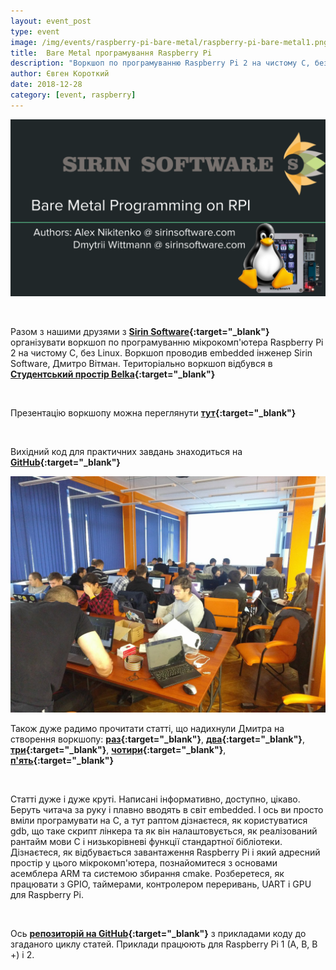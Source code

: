 ```yaml
---
layout: event_post
type: event
image: /img/events/raspberry-pi-bare-metal/raspberry-pi-bare-metal1.png
title:  Bare Metal програмування Raspberry Pi
description: "Воркшоп по програмуванню Raspberry Pi 2 на чистому С, без Linux"
author: Євген Короткий
date: 2018-12-28
category: [event, raspberry]
---
```


![Raspberry Pi Bare Metal Workshop](/img/events/raspberry-pi-bare-metal/raspberry-pi-bare-metal1.png)

<br>

Разом з нашими друзями з **[Sirin Software](https://sirinsoftware.com){:target="_blank"}** організувати воркшоп по програмуванню мікрокомп'ютера Raspberry Pi 2 на чистому С, без Linux. Воркшоп проводив embedded інженер Sirin Software, Дмитро Вітман. Територіально воркшоп відбувся в **[Студентський простір Belka](https://www.facebook.com/belka.space.kpi/){:target="_blank"}**

<br>

Презентацію воркшопу можна переглянути **[тут](https://docs.google.com/presentation/d/11LQuVU3jdRExd8Udqf7cGmpCEviGvMeClsoO1NqWOTU/edit?usp=sharing){:target="_blank"}** 

<br>

Вихідний код для практичних завдань знаходиться на **[GitHub](https://github.com/sirinsoftware/bare_metal_rpi){:target="_blank"}**

![Raspberry Pi Bare Metal Workshop](/img/events/raspberry-pi-bare-metal/raspberry-pi-bare-metal2.jpg)

Також дуже радимо прочитати статті, що надихнули Дмитра на створення воркшопу: **[раз](http://www.valvers.com/open-software/raspberry-pi/step01-bare-metal-programming-in-cpt1){:target="_blank"}**, **[два](http://www.valvers.com/open-software/raspberry-pi/step02-bare-metal-programming-in-c-pt2/){:target="_blank"}**, **[три](http://www.valvers.com/open-software/raspberry-pi/step03-bare-metal-programming-in-c-pt3/){:target="_blank"}**, **[чотири](http://www.valvers.com/open-software/raspberry-pi/step04-bare-metal-programming-in-c-pt4/){:target="_blank"}**, **[п'ять](http://www.valvers.com/open-software/raspberry-pi/step05-bare-metal-programming-in-c-pt5/){:target="_blank"}**

<br>

Статті дуже і дуже круті. Написані інформативно, доступно, цікаво. Беруть читача за руку і плавно вводять в світ embedded. І ось ви просто вміли програмувати на С, а тут раптом дізнаєтеся, як користуватися gdb, що таке скрипт лінкера та як він налаштовується, як реалізований рантайм мови С і низькорівневі функції стандартної бібліотеки. Дізнаєтеся, як відбувається завантаження Raspberry Pi і який адресний простір у цього мікрокомп'ютера, познайомитеся з основами асемблера ARM та системою збирання cmake. Розберетеся, як працювати з GPIO, таймерами, контролером переривань, UART і GPU для Raspberry Pi.

<br>

Ось **[репозиторій на GitHub](https://github.com/BrianSidebotham/arm-tutorial-rpi){:target="_blank"}** з прикладами коду до згаданого циклу статей. Приклади працюють для Raspberry Pi 1 (A, B, B +) і 2.
